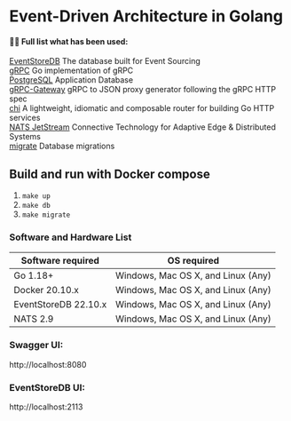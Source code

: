 


# Event-Driven Architecture in Golang

#### 👨‍💻 Full list what has been used:
[EventStoreDB](https://www.eventstore.com) The database built for Event Sourcing<br/>
[gRPC](https://github.com/grpc/grpc-go) Go implementation of gRPC<br/>
[PostgreSQL](https://github.com/jackc/pgx) Application Database<br/>
[gRPC-Gateway](https://github.com/grpc-ecosystem/grpc-gateway) gRPC to JSON proxy generator following the gRPC HTTP spec<br/>
[chi](https://github.com/go-chi/chi) A lightweight, idiomatic and composable router for building Go HTTP services<br/>
[NATS JetStream](https://github.com/nats-io/nats.go) Connective Technology for Adaptive Edge & Distributed Systems<br/>
[migrate](https://github.com/golang-migrate/migrate) Database migrations<br/>


## Build and run with Docker compose
1. `make up`
2. `make db`
3. `make migrate`

### Software and Hardware List
| Software required      | OS required                        |
|------------------------|------------------------------------|
| Go 1.18+               | Windows, Mac OS X, and Linux (Any) |
| Docker 20.10.x         | Windows, Mac OS X, and Linux (Any) |
| EventStoreDB 22.10.x   | Windows, Mac OS X, and Linux (Any) |
| NATS 2.9               | Windows, Mac OS X, and Linux (Any) |

### Swagger UI:

http://localhost:8080

### EventStoreDB UI:

http://localhost:2113